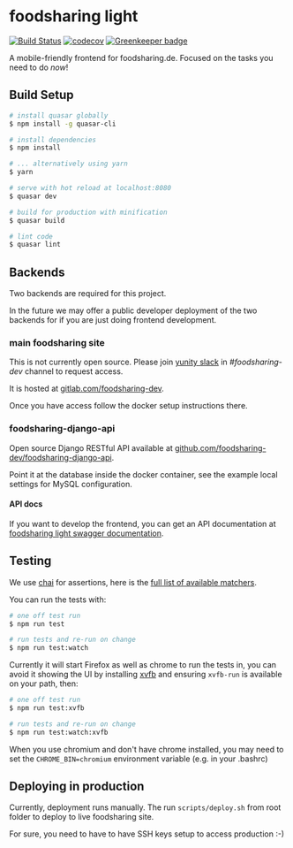 # foodsharing light


[![Build Status](https://travis-ci.org/foodsharing-dev/foodsharing-light.svg?branch=master)](https://travis-ci.org/foodsharing-dev/foodsharing-light)
[![codecov](https://codecov.io/gh/foodsharing-dev/foodsharing-light/branch/master/graph/badge.svg)](https://codecov.io/gh/foodsharing-dev/foodsharing-light)
[![Greenkeeper badge](https://badges.greenkeeper.io/foodsharing-dev/foodsharing-light.svg)](https://greenkeeper.io/)

A mobile-friendly frontend for foodsharing.de.
Focused on the tasks you need to do _now_!

## Build Setup

``` bash
# install quasar globally
$ npm install -g quasar-cli

# install dependencies
$ npm install

# ... alternatively using yarn
$ yarn

# serve with hot reload at localhost:8080
$ quasar dev

# build for production with minification
$ quasar build

# lint code
$ quasar lint
```

## Backends

Two backends are required for this project.

In the future we may offer a public developer deployment of the two backends for if you are just doing frontend development.

### main foodsharing site

This is not currently open source. Please join [yunity slack](https://slackin.yunity.org) in *#foodsharing-dev* channel to request access.

It is hosted at [gitlab.com/foodsharing-dev](https://gitlab.com/foodsharing-dev).

Once you have access follow the docker setup instructions there.

### foodsharing-django-api

Open source Django RESTful API available at [github.com/foodsharing-dev/foodsharing-django-api](https://github.com/foodsharing-dev/foodsharing-django-api).

Point it at the database inside the docker container, see the example local settings for MySQL configuration.

#### API docs
If you want to develop the frontend, you can get an API documentation at [foodsharing light swagger documentation](https://beta.light.foodsharing.de/docs/).

## Testing

We use [chai](http://chaijs.com) for assertions, here is the [full list of available matchers](http://chaijs.com/api/bdd/).

You can run the tests with:

``` bash
# one off test run
$ npm run test

# run tests and re-run on change
$ npm run test:watch
```

Currently it will start Firefox as well as chrome to run the tests in, you can avoid it showing the UI by installing [xvfb](https://en.wikipedia.org/wiki/Xvfb) and ensuring `xvfb-run` is available on your path, then:

``` bash
# one off test run
$ npm run test:xvfb

# run tests and re-run on change
$ npm run test:watch:xvfb
```

When you use chromium and don't have chrome installed, you may need to set the `CHROME_BIN=chromium` environment variable (e.g. in your .bashrc)

## Deploying in production

Currently, deployment runs manually.
The run `scripts/deploy.sh` from root folder to deploy to live foodsharing site.

For sure, you need to have to have SSH keys setup to access production :-)
